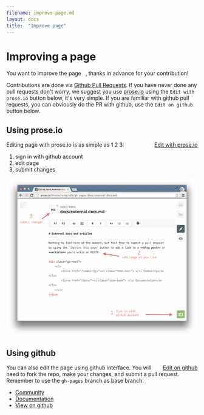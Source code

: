 ```yaml
---
filename: improve-page.md
layout: docs
title:  "Improve page"
---
```

# Improving a page
<STYLE type="text/css">
	.edit { display:block; float:right; }
</STYLE>

<p>You want to improve the page <code id="page-path"> </code>, thanks in advance for your contribution!</p>

Contributions are done via [Github Pull Requests](https://help.github.com/articles/using-pull-requests). If you have never done any pull requests don't worry, we suggest you use [prose.io](http://prose.io/) using the `Edit with prose.io` button below, it's very simple. If you are familiar with github pull requests, you can obviously do the PR with github, use the `Edit on github` button below.

## Using prose.io

<a id="edit-prose" class="edit btn btn-primary" href="#"><i class="icon-desktop"> </i> Edit with prose.io</a>

Editing page with prose.io is as simple as 1 2 3:

1. sign in with github account
2. edit page
3. submit changes

![Editing page with prose](/images/docs/prose.png)


## Using github

<a id="edit-github" class="edit btn btn-primary" href="#"><i class="icon-github"> </i> Edit on github</a>

You can also edit the page using github interface. You will need to fork the repo, make your changes, and submit a pull request. Remember to use the `gh-pages` branch as base branch.



<div class="go-next">
	<ul>
		<li><a href="/community/"><i class="icon-beer"> </i> Community</a></li>
		<li><a href="/docs/"><i class="icon-book"> </i> Documentation</a></li>
		<li><a href="http://github.com/restx/restx"><i class="icon-code"> </i> View on github</a></li>
	</ul>	
</div>

<script>
(function() {
	var filename = window.location.hash.substring(1);
	document.getElementById('page-path').innerHTML=filename;
	document.getElementById('edit-github').setAttribute('href', 'https://github.com/restx/restx/blob/gh-pages/docs/' + filename);
	document.getElementById('edit-prose').setAttribute('href', 'http://prose.io/#restx/restx/edit/gh-pages/docs/' + filename);
})();
</script>